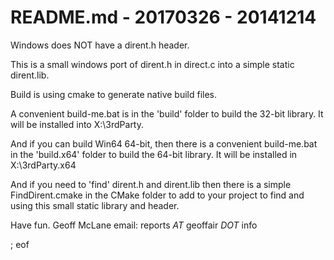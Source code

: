 # README.md - 20170326 - 20141214

Windows does NOT have a dirent.h header.

This is a small windows port of dirent.h in direct.c into a simple 
static dirent.lib.

Build is using cmake to generate native build files.

A convenient build-me.bat is in the 'build' folder to build the 
32-bit library. It will be installed into X:\3rdParty.

And if you can build Win64 64-bit, then there is a convenient build-me.bat 
in the 'build.x64' folder to build the 64-bit library. It will be 
installed in X:\3rdParty.x64

And if you need to 'find' dirent.h and dirent.lib then there is a simple
FindDirent.cmake in the CMake folder to add to your project to find and 
using this small static library and header.

Have fun.
Geoff McLane
email: reports _AT_ geoffair _DOT_ info

; eof
